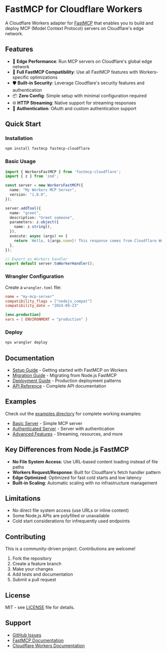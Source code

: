 # FastMCP for Cloudflare Workers

A Cloudflare Workers adapter for [FastMCP](https://github.com/punkpeye/fastmcp) that enables you to build and deploy MCP (Model Context Protocol) servers on Cloudflare's edge network.

## Features

- 🚀 **Edge Performance**: Run MCP servers on Cloudflare's global edge network
- 🔄 **Full FastMCP Compatibility**: Use all FastMCP features with Workers-specific optimizations
- 🛡️ **Built-in Security**: Leverage Cloudflare's security features and authentication
- 📦 **Zero Config**: Simple setup with minimal configuration required
- 🌐 **HTTP Streaming**: Native support for streaming responses
- 🔐 **Authentication**: OAuth and custom authentication support

## Quick Start

### Installation

```bash
npm install fastmcp fastmcp-cloudflare
```

### Basic Usage

```typescript
import { WorkersFastMCP } from 'fastmcp-cloudflare';
import { z } from 'zod';

const server = new WorkersFastMCP({
  name: "My Workers MCP Server",
  version: "1.0.0",
});

server.addTool({
  name: "greet",
  description: "Greet someone",
  parameters: z.object({
    name: z.string(),
  }),
  execute: async (args) => {
    return `Hello, ${args.name}! This response comes from Cloudflare Workers.`;
  },
});

// Export as Workers handler
export default server.toWorkerHandler();
```

### Wrangler Configuration

Create a `wrangler.toml` file:

```toml
name = "my-mcp-server"
compatibility_flags = ["nodejs_compat"]
compatibility_date = "2024-09-23"

[env.production]
vars = { ENVIRONMENT = "production" }
```

### Deploy

```bash
npx wrangler deploy
```

## Documentation

- [Setup Guide](./docs/setup.md) - Getting started with FastMCP on Workers
- [Migration Guide](./docs/migration.md) - Migrating from Node.js FastMCP
- [Deployment Guide](./docs/deployment.md) - Production deployment patterns
- [API Reference](./docs/api.md) - Complete API documentation

## Examples

Check out the [examples directory](./examples/) for complete working examples:

- [Basic Server](./examples/basic/) - Simple MCP server
- [Authenticated Server](./examples/authenticated/) - Server with authentication
- [Advanced Features](./examples/advanced/) - Streaming, resources, and more

## Key Differences from Node.js FastMCP

- **No File System Access**: Use URL-based content loading instead of file paths
- **Workers Request/Response**: Built for Cloudflare's fetch handler pattern
- **Edge Optimized**: Optimized for fast cold starts and low latency
- **Built-in Scaling**: Automatic scaling with no infrastructure management

## Limitations

- No direct file system access (use URLs or inline content)
- Some Node.js APIs are polyfilled or unavailable
- Cold start considerations for infrequently used endpoints

## Contributing

This is a community-driven project. Contributions are welcome!

1. Fork the repository
2. Create a feature branch
3. Make your changes
4. Add tests and documentation
5. Submit a pull request

## License

MIT - see [LICENSE](./LICENSE) file for details.

## Support

- [GitHub Issues](https://github.com/jordanburke/fastmcp-cloudflare/issues)
- [FastMCP Documentation](https://github.com/punkpeye/fastmcp)
- [Cloudflare Workers Documentation](https://developers.cloudflare.com/workers/)